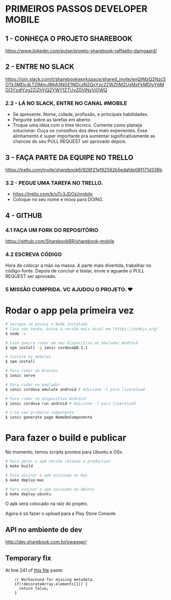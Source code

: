 # PRIMEIROS PASSOS DEVELOPER MOBILE

## 1 - CONHEÇA O PROJETO SHAREBOOK

https://www.linkedin.com/pulse/projeto-sharebook-raffaello-damgaard/

## 2 - ENTRE NO SLACK

https://join.slack.com/t/sharebookworkspace/shared_invite/enQtMzQ2Nzc5OTk3MDc4LTZlMmJlMjA3NGE1NDczN2QxYzc2ZWZhM2UxMzFkMDIyYjliMGI3YzdlYzg2ZjZhYjQ2YWY1ZTUyZGViNzViOWQ

### 2.2 - LÁ NO SLACK, ENTRE NO CANAL #MOBILE

- Se apresente. Nome, cidade, profissão, e principais habilidades.
- Pergunte sobre as tarefas em aberto.
- Troque uma ideia com o time técnico. Comente como planeja solucionar. Ouça os conselhos dos devs mais experientes. Esse alinhamento é super importante pra aumentar significativamente as chances do seu PULL REQUEST ser aprovado depois.

## 3 - FAÇA PARTE DA EQUIPE NO TRELLO

https://trello.com/invite/sharebook6/928f21ef82592b5edafde06f171d338b

### 3.2 - PEGUE UMA TAREFA NO TRELLO.

- https://trello.com/b/uTc3JDOz/mobile
- Coloque no seu nome e mova para DOING.

## 4 - GITHUB

### 4.1 FAÇA UM FORK DO REPOSITÓRIO

https://github.com/SharebookBR/sharebook-mobile

### 4.2 ESCREVA CÓDIGO

Hora de colocar a mão na massa. A parte mais divertida, trabalhar no código-fonte. Depois de concluir e testar, envie e aguarde o PULL REQUEST ser aprovado.

### 5 MISSÃO CUMPRIDA. VC AJUDOU O PROJETO. ❤️

# Rodar o app pela primeira vez

```bash
# Verique se possui o Node instalado
# Caso não tenha, baixe a versão mais atual em (https://nodejs.org)
$ node -v

# Caso queira rodar em seu dispositivo ou emulador Android
$ npm install -g ionic cordova@8.1.1

# Instale os módulos
$ npm install

# Para rodar no browser
$ ionic serve

# Para rodar no emulador
$ ionic cordova emulate android # Adicione -l para livereload

# Para rodar no dispositivo Android
$ ionic cordova run android # Adicione -l para livereload

# Crie seu primeiro componente
$ ionic generate page NomeDoComponente
```

# Para fazer o build e publicar

No momento, temos scripts prontos para Ubuntu e OSx.

```bash
# Para gerar o apk versão release e production
$ make build

# Para assinar o apk assinado no Mac
$ make deploy-mac

# Para assinar o apk assinado no Ubuntu
$ make deploy-ubuntu
```

O apk será colocado na raíz do projeto.

Agora é só fazer o upload para a Play Store Console.

## API no ambiente de dev

http://dev.sharebook.com.br/swagger/

## Temporary fix

At line 241 of [this file](node_modules/@angular-devkit/build-optimizer/src/transforms/scrub-file.js#241) paste:
```
    // Workaround for missing metadata.
    if(!decorateArray.elements[1]) {
      return false;
    }
```
